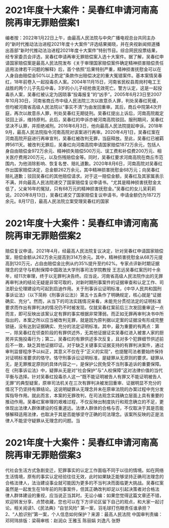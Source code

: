 # 2021年度十大案件：吴春红申请河南高院再审无罪赔偿案1

编者按：2022年1月22日上午，由最高人民法院与中央广播电视总台共同主办的“新时代推动法治进程2021年度十大案件”评选结果揭晓，并在央视新闻频道播出首部“新时代推动法治进程2021年度十大案件”特别节目。综合网民投票结果，经专家委员会评选，吴春红申请再审无罪赔偿案入选十大案件。据了解，吴春红申请国家赔偿案是最高人民法院发布《关于审理国家赔偿案件确定精神损害赔偿责任适用法律若干问题的解释》后，首个依照“后果特别严重，精神损害抚慰金可以在人身自由赔偿金50%以上酌定”条款作出赔偿决定的重大冤错案件。基本案情吴春红，18年前卷入一起投毒杀人案。2004年11月15日，河南省民权县周岗村电工王战胜的两个儿子先后中毒，3岁的小儿子经抢救无效死亡。警方认定，这是一起投毒杀人案，吴春红被认定为因琐事“投毒报复”的“凶手”。2005年6月23日至2007年10月30日，河南省商丘市中级人民法院三次以故意杀人罪，判处吴春红死缓，但均被河南省高级人民法院以“事实不清”为由发回重审。其后，商丘中院第4次开庭，再次以故意杀人罪，判处吴春红无期徒刑。吴春红提出上诉后，河南高院裁定驳回上诉，维持原判。此后，吴春红的申诉亦被河南高院驳回。服刑期间，吴春红坚决不认罪，并拒绝减刑。2016年6月3日，他向最高人民法院提起申诉。2018年9月，最高人民法院指令河南高院对该案进行再审。2020年4月1日，吴春红案在河南高院开庭进行再审宣判，吴春红被改判无罪，当庭释放。至此，吴春红已被羁押5611天。被改判无罪后，吴春红向河南高院申请国家赔偿1872万余元，包括人身自由赔偿金972万余元、精神损失赔偿500万元、误工费和补偿费200万元、相关医疗费用200万元，以及伤残赔偿金等。同时，吴春红要求河南高院在商丘市范围内，为他消除影响、恢复名誉、赔礼道歉。2020年8月6日，河南高院对吴春红作出国家赔偿决定，总金额262万余元，其中精神损害抚慰金68万元；向吴春红赔礼道歉；驳回吴春红的其他赔偿请求。对于这一赔偿金额，吴春红及其家属表示不满，并向最高人民法院递交了国家赔偿复议申请书。“尤其是精神损害抚慰金太低了，父亲16年的冤狱，只有68万元的精神损害抚慰金。”吴春红的女儿吴莉莉说。2020年8月13日，吴春红递交了国家赔偿复议申请书，申请金额仍为1872万余元。8月17日，最高人民法院立案受理吴春红的国家

# 2021年度十大案件：吴春红申请河南高院再审无罪赔偿案2

赔偿复议申请。2021年4月，经最高人民法院复议决定，针对吴春红申请国家赔偿案，赔偿金额从262万余元提高到314万余元。其中，精神损害抚慰金从68万元提高到120万元，占自由赔偿金比例从约35%提升至约62%。专家点评新时期证据理念的坚守与机制保障中国政法大学刑事司法学院教授 王志远吴春红案历时十余年，经11次审理，终于以无罪判决告终。应当说，河南省高级人民法院作出的无罪再审判决的结论无疑是非常可取的，对新时期刑事案件的证据审查和认定工作、司法职业伦理建设均可起到启迪作用。关于刑事诉讼证明标准，《中华人民共和国刑事诉讼法》（以下简称《刑事诉讼法》）第五十五条作了明确规定，核心就是“证据确实、充分”。然而，从当下的司法实践情况来看，未能充分贯彻法定的证明标准要求而作出有罪判决的情况仍不时被发现。仅就吴春红案前后三次发回重审这一点而言，即可反映出该案认定有罪的事实根据非常薄弱。而正如无罪再审判决书中所指出的，本案之所以应当被改判无罪，就是因为原判据以定案的证据没有形成完整锁链，没有达到证据确实、充分的法定证明标准。其中，最为重要的有两点：第一，除吴春红在侦查阶段的有罪供述外，无其他证据证实吴春红进入被害人家的厨房并实施投毒行为；第二，吴春红的有罪供述多次反复，且对多个犯罪细节供述前后不一致，缺乏其他证据印证。对于缺乏关键事实证据支持的有罪判决案件，通过审判监督程序予以纠正，其意义不仅在于“正义的实现”，也提醒司法者要始终保持对证明标准要求的恪守。恪守刑事诉讼证明标准，是疑罪从无原则的要求。疑罪从无，是无罪推定原则的具体内容之一，是保护公民免受不当刑事追诉的重要保障。在《刑事诉讼法》中，疑罪从无是对“社会保护”与“人权保障”这对法律价值的当代平衡与选择。针对吴春红投毒杀人这一“既不能证明被告人有罪又不能证明被告人无罪”的典型疑案，原审司法机关在三次有罪判决被发回重审、证据明显不充分的情况下仍坚持有罪结论。这说明疑罪从无理念并未在原审法院的办案过程中充分发挥指导作用。就此而言，本案的无罪改判，在司法观念实践确立层面上具有重要的推动作用。吴春红案审理的艰难过程，不仅反映出制度执行和观念确立的不足，更体现出法律人群体建设的任重道远。法律人群体的合格与否，不仅取决于其是否能够解释适用法律，也取决于其是否能够坚守正确的司法理念。该案所反映的正是法律人不能坚守疑罪从无理念的问题。当

# 2021年度十大案件：吴春红申请河南高院再审无罪赔偿案3

代社会生活方式急剧变迁，犯罪事实的认定工作面临不同于以往的情境。如在网络生活情境，原有的事实认定经验往往无效，此时如果缺乏能够坚持正确司法理念的合格法律人，法治建设事业就可能因为更多的不当判决而面临更大挑战。吴春红案虽然是一起发生在18年前的刑事案件，但其正确改判却足以引起决策者对合格法律人群体建设的重视，应当说正当其时。无讼小编：如果您觉得这篇文章还不错，欢迎转发分享、点赞收藏，您也可以在下方评论区留下自己的观点，和大家一起讨论。相关阅读1、《民法典》“自甘风险” 第一案，羽毛球打伤眼责任谁承担？2、“人脸识别”第一案，个人信息如何保护？来源：最高人民法院 中国审判责编：邓珂玮排版：梁萌审核：赵润众 王雅玉 陈丽娟 刘逸凡 张野

